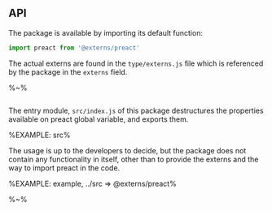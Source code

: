 ## API

The package is available by importing its default function:

```js
import preact from '@externs/preact'
```

The actual externs are found in the `type/externs.js` file which is referenced by the package in the `externs` field.

%~%

```## preact
```

The entry module, `src/index.js` of this package destructures the properties available on preact global variable, and exports them.

%EXAMPLE: src%

The usage is up to the developers to decide, but the package does not contain any functionality in itself, other than to provide the externs and the way to import preact in the code.

%EXAMPLE: example, ../src => @externs/preact%

%~%